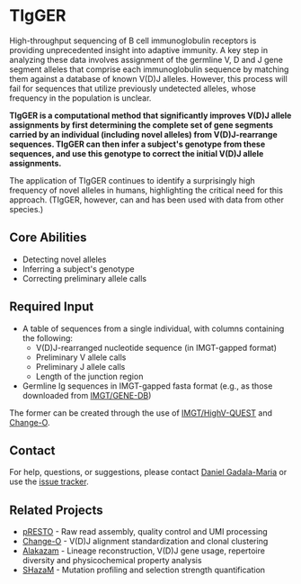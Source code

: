# TIgGER #

High-throughput sequencing of B cell immunoglobulin receptors is providing unprecedented insight into adaptive immunity. A key step in analyzing these data involves assignment of the germline V, D and J gene segment alleles that comprise each immunoglobulin sequence by matching them against a database of known V(D)J alleles. However, this process will fail for sequences that utilize previously undetected alleles, whose frequency in the population is unclear.

**TIgGER is a computational method that significantly improves V(D)J allele assignments by first determining the complete set of gene segments carried by an individual (including novel alleles) from V(D)J-rearrange sequences. TIgGER can then infer a subject's genotype from these sequences, and use this genotype to correct the initial V(D)J allele assignments.**

The application of TIgGER continues to identify a surprisingly high frequency of novel alleles in humans, highlighting the critical need for this approach. (TIgGER, however, can and has been used with data from other species.)

## Core Abilities ##

* Detecting novel alleles
* Inferring a subject's genotype
* Correcting preliminary allele calls

## Required Input ##

* A table of sequences from a single individual, with columns containing the following:
    * V(D)J-rearranged nucleotide sequence (in IMGT-gapped format)
    * Preliminary V allele calls
    * Preliminary J allele calls
    * Length of the junction region
* Germline Ig sequences in IMGT-gapped fasta format (e.g., as those downloaded from [IMGT/GENE-DB](http://www.imgt.org/genedb))

The former can be created through the use of [IMGT/HighV-QUEST](http://www.imgt.org) and [Change-O](http://changeo.readthedocs.io).

## Contact ##

For help, questions, or suggestions, please contact [Daniel Gadala-Maria](mailto:daniel.gadala-maria@yale.edu) or use the [issue tracker](http://bitbucket.org/kleinstein/tigger/issues).

## Related Projects ##

* [pRESTO](http://presto.readthedocs.io) - 
  Raw read assembly, quality control and UMI processing 
* [Change-O](http://changeo.readthedocs.io) - 
  V(D)J alignment standardization and clonal clustering
* [Alakazam](http://alakazam.readthedocs.io) - 
  Lineage reconstruction, V(D)J gene usage, repertoire diversity and 
  physicochemical property analysis
* [SHazaM](http://shazam.readthedocs.io) - 
  Mutation profiling and selection strength quantification
